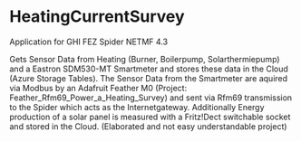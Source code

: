 # HeatingCurrentSurvey
Application for GHI FEZ Spider NETMF 4.3

Gets Sensor Data from Heating (Burner, Boilerpump, Solarthermiepump) and a Eastron SDM530-MT Smartmeter and stores these data in the Cloud (Azure Storage Tables).
The Sensor Data from the Smartmeter are aquired via Modbus by an Adafruit Feather M0 (Project: Feather_Rfm69_Power_a_Heating_Survey) and sent via Rfm69 transmission to the Spider which acts as the
Internetgateway. Additionally Energy production of a solar panel is measured with a Fritz!Dect switchable socket and stored in the Cloud.
(Elaborated and not easy understandable project)

